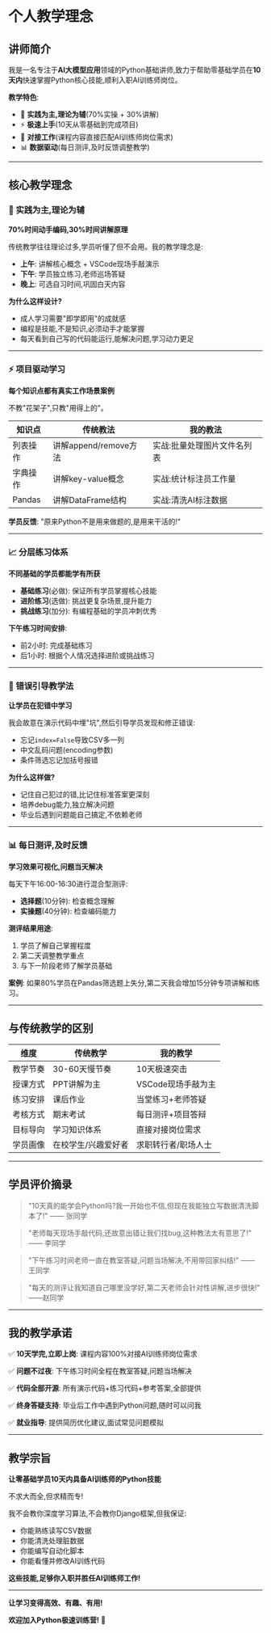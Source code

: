 # 个人教学理念

## 讲师简介

我是一名专注于**AI大模型应用**领域的Python基础讲师,致力于帮助零基础学员在**10天内**快速掌握Python核心技能,顺利入职AI训练师岗位。

**教学特色**:
- 🎯 **实践为主,理论为辅**(70%实操 + 30%讲解)
- ⚡ **极速上手**(10天从零基础到完成项目)
- 💼 **对接工作**(课程内容直接匹配AI训练师岗位需求)
- 📊 **数据驱动**(每日测评,及时反馈调整教学)

---

## 核心教学理念

### 🎯 实践为主,理论为辅

**70%时间动手编码,30%时间讲解原理**

传统教学往往理论过多,学员听懂了但不会用。我的教学理念是:
- **上午**: 讲解核心概念 + VSCode现场手敲演示
- **下午**: 学员独立练习,老师巡场答疑
- **晚上**: 可选自习时间,巩固白天内容

**为什么这样设计?**
- 成人学习需要"即学即用"的成就感
- 编程是技能,不是知识,必须动手才能掌握
- 每天看到自己写的代码能运行,能解决问题,学习动力更足

---

### ⚡ 项目驱动学习

**每个知识点都有真实工作场景案例**

不教"花架子",只教"用得上的"。

| 知识点 | 传统教法 | 我的教法 |
|--------|----------|----------|
| 列表操作 | 讲解append/remove方法 | 实战:批量处理图片文件名列表 |
| 字典操作 | 讲解key-value概念 | 实战:统计标注员工作量 |
| Pandas | 讲解DataFrame结构 | 实战:清洗AI标注数据 |

**学员反馈**: "原来Python不是用来做题的,是用来干活的!"

---

### 📈 分层练习体系

**不同基础的学员都能学有所获**

- **基础练习**(必做): 保证所有学员掌握核心技能
- **进阶练习**(选做): 挑战更复杂场景,提升能力
- **挑战练习**(加分): 有编程基础的学员冲刺优秀

**下午练习时间安排**:

- 前2小时: 完成基础练习
- 后1小时: 根据个人情况选择进阶或挑战练习

---

### 🔄 错误引导教学法

**让学员在犯错中学习**

我会故意在演示代码中埋"坑",然后引导学员发现和修正错误:
- 忘记`index=False`导致CSV多一列
- 中文乱码问题(encoding参数)
- 条件筛选忘记加括号报错

**为什么这样做?**
- 记住自己犯过的错,比记住标准答案更深刻
- 培养debug能力,独立解决问题
- 毕业后遇到问题能自己搞定,不依赖老师

---

### 📊 每日测评,及时反馈

**学习效果可视化,问题当天解决**

每天下午16:00-16:30进行混合型测评:
- **选择题**(10分钟): 检查概念理解
- **实操题**(40分钟): 检查编码能力

**测评结果用途**:

1. 学员了解自己掌握程度
2. 第二天调整教学重点
3. 与下一阶段老师了解学员基础

**案例**: 如果80%学员在Pandas筛选题上失分,第二天我会增加15分钟专项讲解和练习。

---

## 与传统教学的区别

| 维度 | 传统教学 | 我的教学 |
|------|----------|----------|
| 教学节奏 | 30-60天慢节奏 | 10天极速突击 |
| 授课方式 | PPT讲解为主 | VSCode现场手敲为主 |
| 练习安排 | 课后作业 | 当堂练习+老师答疑 |
| 考核方式 | 期末考试 | 每日测评+项目答辩 |
| 目标导向 | 学习知识体系 | 直接对接岗位需求 |
| 学员画像 | 在校学生/兴趣爱好者 | 求职转行者/职场人士 |

---

## 学员评价摘录

> "10天真的能学会Python吗?我一开始也不信,但现在我能独立写数据清洗脚本了!" —— 张同学

> "老师每天现场手敲代码,还故意出错让我们找bug,这种教法太有意思了!" —— 李同学

> "下午练习时间老师一直在教室答疑,问题当场解决,不用带回家纠结!" —— 王同学

> "每天的测评让我知道自己哪里没学好,第二天老师会针对性讲解,进步很快!" ——赵同学

---

## 我的教学承诺

✅ **10天学完,立即上岗**: 课程内容100%对接AI训练师岗位需求

✅ **问题不过夜**: 下午练习时间全程在教室答疑,问题当场解决

✅ **代码全部开源**: 所有演示代码+练习代码+参考答案,全部提供

✅ **终身答疑支持**: 毕业后工作中遇到Python问题,随时可以问我

✅ **就业指导**: 提供简历优化建议,面试常见问题模拟

---

## 教学宗旨

**让零基础学员10天内具备AI训练师的Python技能**

不求大而全,但求精而专!

我不会教你深度学习算法,不会教你Django框架,但我保证:
- 你能熟练读写CSV数据
- 你能清洗处理脏数据
- 你能编写自动化脚本
- 你能看懂并修改AI训练代码

**这些技能,足够你入职并胜任AI训练师工作!**

---

**让学习变得高效、有趣、有用!**

**欢迎加入Python极速训练营!** 🚀
